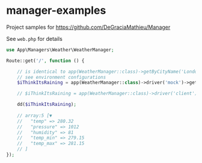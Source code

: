 # manager-examples
Project samples for https://github.com/DeGraciaMathieu/Manager

See `web.php` for details

```php
use App\Managers\Weather\WeatherManager;

Route::get('/', function () {

    // is identical to app(WeatherManager::class)->getByCityName('London');
    // see environment configurations
    $iThinkItsRaining = app(WeatherManager::class)->driver('mock')->getByCityName('London');

    // $iThinkItsRaining = app(WeatherManager::class)->driver('client')->getByCityName('London');

    dd($iThinkItsRaining);
    
    // array:5 [▼
    //   "temp" => 280.32
    //   "pressure" => 1012
    //   "humidity" => 81
    //   "temp_min" => 279.15
    //   "temp_max" => 281.15
    // ]    
});
```
